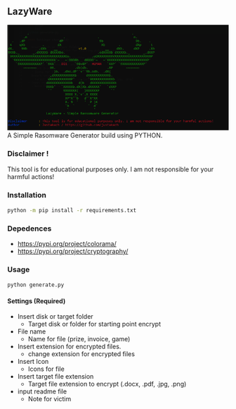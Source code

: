 ## LazyWare
<img src="img.png">
A Simple Rasomware Generator build using PYTHON.

### Disclaimer !
This tool is for educational purposes only. I am not responsible for your harmful actions!

### Installation
``` bash
python -m pip install -r requirements.txt
```
### Depedences
- https://pypi.org/project/colorama/
- https://pypi.org/project/cryptography/

### Usage
``` bash
python generate.py 
```
#### Settings (Required)

- Insert disk or target folder
  - Target disk or folder for starting point encrypt
- File name
  - Name for file (prize, invoice, game)
- Insert extension for encrypted files.
  - change extension for encrypted files
- Insert Icon
  - Icons for file
- Insert target file extension
  - Target file extension to encrypt (.docx, .pdf, .jpg, .png)
- input readme file
  - Note for victim
